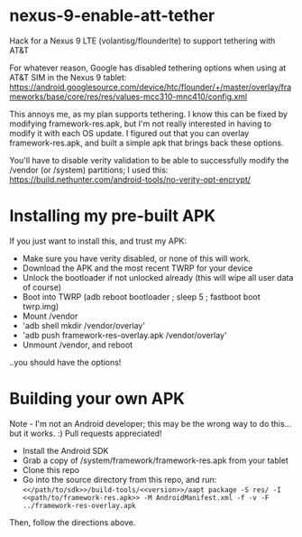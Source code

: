 # nexus-9-enable-att-tether
Hack for a Nexus 9 LTE (volantisg/flounderlte) to support tethering with AT&amp;T 

For whatever reason, Google has disabled tethering options when using at AT&T SIM in the Nexus 9 tablet:
https://android.googlesource.com/device/htc/flounder/+/master/overlay/frameworks/base/core/res/res/values-mcc310-mnc410/config.xml

This annoys me, as my plan supports tethering. I know this can be fixed by modifying framework-res.apk, but I'm not really interested in having to modify it with each OS update. I figured out that you can overlay framework-res.apk, and built a simple apk that brings back these options.

You'll have to disable verity validation to be able to successfully modify the /vendor (or /system) partitions; I used this:
https://build.nethunter.com/android-tools/no-verity-opt-encrypt/

# Installing my pre-built APK

If you just want to install this, and trust my APK:
* Make sure you have verity disabled, or none of this will work.
* Download the APK and the most recent TWRP for your device
* Unlock the bootloader if not unlocked already (this will wipe all user data of course)
* Boot into TWRP (adb reboot bootloader ; sleep 5 ; fastboot boot twrp.img)
* Mount /vendor
* 'adb shell mkdir /vendor/overlay'
* 'adb push framework-res-overlay.apk /vendor/overlay'
* Unmount /vendor, and reboot

..you should have the options!

# Building your own APK

Note - I'm not an Android developer; this may be the wrong way to do this... but it works.  :)  Pull requests appreciated!

* Install the Android SDK
* Grab a copy of /system/framework/framework-res.apk from your tablet
* Clone this repo
* Go into the source directory from this repo, and run:
`<</path/to/sdk>>/build-tools/<<version>>/aapt package -S res/ -I <<path/to/framework-res.apk>> -M AndroidManifest.xml -f -v -F ../framework-res-overlay.apk`

Then, follow the directions above.
